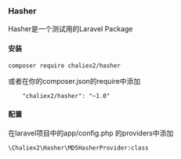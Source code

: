 ### Hasher
Hasher是一个测试用的Laravel Package

#### 安装
```
composer require chaliex2/hasher
```
或者在你的composer.json的require中添加
```
    "chaliex2/hasher": "~1.0"
```

#### 配置
在laravel项目中的app/config.php 的providers中添加
```
\Chaliex2\Hasher\MD5HasherProvider:class
```